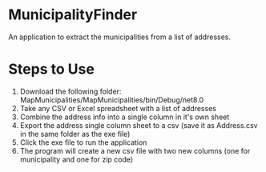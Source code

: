 # MunicipalityFinder
An application to extract the municipalities from a list of addresses.

# Steps to Use
1. Download the following folder: MapMunicipalities/MapMunicipalities/bin/Debug/net8.0
2. Take any CSV or Excel spreadsheet with a list of addresses
3. Combine the address info into a single column in it's own sheet
4. Export the address single column sheet to a csv (save it as Address.csv in the same folder as the exe file)
5. Click the exe file to run the application
6. The program will create a new csv file with two new columns (one for municipality and one for zip code)
